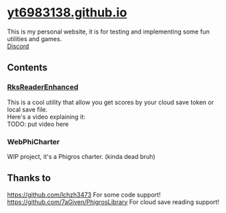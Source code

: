 # [yt6983138.github.io](yt6983138.github.io)
This is my personal website, it is for testing and implementing some fun utilities and games. <br/>
[Discord](https://discord.gg/FAzYQYVETv)
## Contents
### [RksReaderEnhanced](https://yt6983138.github.io/RksReaderEnhanced/index.html)
This is a cool utility that allow you get scores by your cloud save token or local save file. <br/>
Here's a video explaining it: <br/>
TODO: put video here <br/>

### WebPhiCharter
WIP project, it's a Phigros charter. (kinda dead bruh)

## Thanks to
https://github.com/lchzh3473 For some code support! <br/>
https://github.com/7aGiven/PhigrosLibrary For cloud save reading support! <br/>
